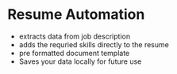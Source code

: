 # Resume Automation

- extracts data from job description
- adds the requried skills directly to the resume
- pre formatted document template
- Saves your data locally for future use
